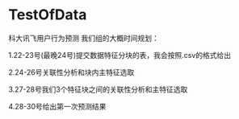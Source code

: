 # TestOfData
科大讯飞用户行为预测
我们组的大概时间规划：


1.22-23号(最晚24号)提交数据特征分块的表，我会按照.csv的格式给出


2.24-26号关联性分析和块内主特征选取


3.27-28号我们3个特征块之间的关联性分析和主特征选取


4.28-30号给出第一次预测结果
